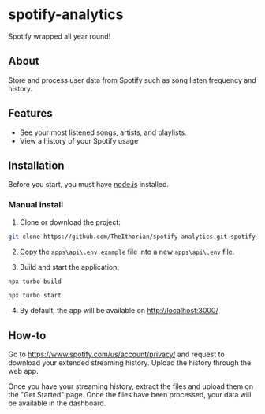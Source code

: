# spotify-analytics

Spotify wrapped all year round!

## About

Store and process user data from Spotify such as song listen frequency and history.

## Features

-   See your most listened songs, artists, and playlists.
-   View a history of your Spotify usage

## Installation

Before you start, you must have [node.js](https://nodejs.org/en) installed.

<!-- The application can either be installed manually or through the CLI tool. -->

### Manual install

1. Clone or download the project:

```sh
git clone https://github.com/TheIthorian/spotify-analytics.git spotify-analytics
```

2. Copy the `apps\api\.env.example` file into a new `apps\api\.env` file.

3. Build and start the application:

```sh
npx turbo build
```

```sh
npx turbo start
```

4. By default, the app will be available on [http://localhost:3000/](http://localhost:3000/)

<!-- ### CLI Installer -->

## How-to

Go to https://www.spotify.com/us/account/privacy/ and request to download your extended streaming history. Upload the history through the web app.

Once you have your streaming history, extract the files and upload them on the "Get Started" page. Once the files have been processed, your data will be available in the dashboard.
